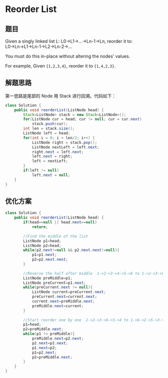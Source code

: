 # Reorder List

## 题目

Given a singly linked list L: L0→L1→…→Ln-1→Ln,
reorder it to: L0→Ln→L1→Ln-1→L2→Ln-2→…

You must do this in-place without altering the nodes' values.

For example,
Given `{1,2,3,4}`, reorder it to `{1,4,2,3}`. 

## 解题思路

第一思路是尾部的 Node 用 Stack 进行回溯。代码如下：

```java
class Solution {
    public void reorderList(ListNode head) {
        Stack<ListNode> stack = new Stack<ListNode>();
        for(ListNode cur = head; cur != null; cur = cur.next)
            stack.push(cur);
        int len = stack.size();
        ListNode left = head;
        for(int i = 0; i < len/2; i++) {
            ListNode right = stack.pop();
            ListNode nextLeft = left.next;
            right.next = left.next;
            left.next = right;
            left = nextLeft;
        }
        if(left != null)
            left.next = null;
    }
}
```

## 优化方案

```java
class Solution {
    public void reorderList(ListNode head) {
        if(head==null || head.next==null) 
            return;
            
        //Find the middle of the list
        ListNode p1=head;
        ListNode p2=head;
        while(p2.next!=null && p2.next.next!=null){ 
            p1=p1.next;
            p2=p2.next.next;
        }
            
        //Reverse the half after middle  1->2->3->4->5->6 to 1->2->3->6->5->4
        ListNode preMiddle=p1;
        ListNode preCurrent=p1.next;
        while(preCurrent.next != null){
            ListNode current=preCurrent.next;
            preCurrent.next=current.next;
            current.next=preMiddle.next;
            preMiddle.next=current;
        }
        
        //Start reorder one by one  1->2->3->6->5->4 to 1->6->2->5->3->4
        p1=head;
        p2=preMiddle.next;
        while(p1 != preMiddle){
            preMiddle.next=p2.next;
            p2.next=p1.next;
            p1.next=p2;
            p1=p2.next;
            p2=preMiddle.next;
        }
    }
}
```